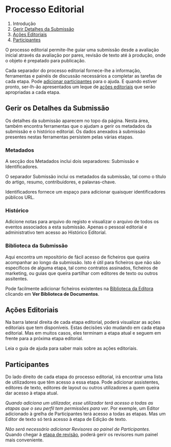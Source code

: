 # Processo Editorial

1. Introdução
2. [Gerir Detalhes da Submissão](editorial-workflow.md#manage-submission-details)
3. [Ações Editoriais](editorial-workflow.md#editorial-actions)
4. [Participantes](editorial-workflow.md#participants)

O processo editorial permite-lhe guiar uma submissão desde a avaliação inicial através da avaliação por pares, revisão de texto até à produção, onde o objeto é prepatado para publicação.

Cada separador do processo editorial fornece-lhe a informação, ferramentas e painéis de discussão necessários a completar as tarefas de cada etapa. Pode [adicionar participantes](editorial-workflow.md#participants) para o ajuda. E quando estiver pronto, ser-lh-ão apresentados um leque de [ações editoriais](editorial-workflow.md#editorial-actions) que serão apropriadas a cada etapa.

## <a name="manage-submission-details"></a>Gerir os Detalhes da  Submissão

Os detalhes da submissão aparecem no topo da página. Nesta área, também encontra ferramentas que o ajudam a gerir os metadados da submissão e o histórico editorial. Os dados anexados à submissão presentes nestas ferramentas persistem pelas várias etapas.

### <a name="metadata"></a>Metadados

A secção dos Metadados inclui dois separadores: Submissão e Identificadores.

O separador Submissão inclui os metadados da submissão, tal como o título do artigo, resumo, contribuidores, e palavras-chave.

Identificadores fornece um espaço para adicionar quaisquer identificadores públicos URL.

### <a name="editorial-history"></a>Histórico

Adicione notas para arquivo do registo e visualizar o arquivo de todos os eventos associados a esta submissão. Apenas o pessoal editorial e administrativo tem acesso ao Histórico Editorial.

### <a name="submission-library"></a>Biblioteca da Submissão

Aqui encontra um repositório de fácil acesso de ficheiros que queira acompanhar ao longo da submissão. Isto é útil para ficheiros que não são específicos de alguma etapa, tal como contratos assinados, ficheiros de marketing, ou guias que queira partilhar com editores de texto ou outros assitentes.

Pode facilmente adicionar ficheiros existentes na  [Biblioteca da Editora](settings.md#workflow-library) clicando em  **Ver Biblioteca de Documentos**.

## <a name="editorial-actions"></a> Ações Editoriais

Na barra lateral direita de cada etapa editorial, poderá visualizar as ações editoriais que tem disponíveis. Estas decisões vão mudando em cada etapa editorial. Mas em muitos casos, eles terminam a etapa atual e seguem em frente para a próxima etapa editorial.

Leia o guia de ajuda para saber mais sobre as ações editoriais.

## <a name="participants"></a>Participantes

Do lado direito de cada etapa do processo editorial, irá encontrar uma lista de utilizadores que têm acesso a essa etapa. Pode adicionar assistentes, editores de texto, editores de layout ou outros utilizadores a quem queira dar acesso à etapa atual.

*Quando adiciona um utilizador, esse utilizador terá acesso a todas as etapas que o seu perfil tem permissões para ver*. Por exemple, um Editor adicionado à grelha de Participantes terá acesso a todas as etapas. Mas um Editor de texto só terá acesso à etapa de Edição de texto.

*Não será necessário adicionar Revisores ao painel de Participantes.* Quando chegar à [etapa de revisão](editorial-workflow/review.md), poderá gerir os revisores num painel mais conveniente.
